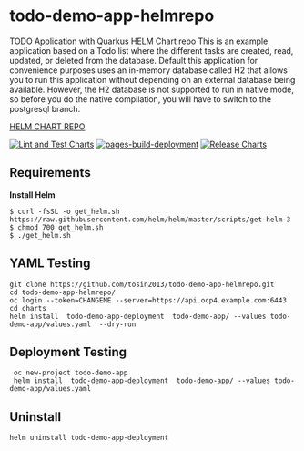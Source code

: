 # todo-demo-app-helmrepo

TODO Application with Quarkus HELM Chart repo
This is an example application based on a Todo list where the different tasks are created, read, updated, or deleted from the database. Default this application for convenience purposes uses an in-memory database called H2 that allows you to run this application without depending on an external database being available. However, the H2 database is not supported to run in native mode, so before you do the native compilation, you will have to switch to the postgresql branch.

[HELM CHART REPO](https://tosin2013.github.io/todo-demo-app-helmrepo/)  

[![Lint and Test Charts](https://github.com/tosin2013/todo-demo-app-helmrepo/actions/workflows/main.yml/badge.svg)](https://github.com/tosin2013/todo-demo-app-helmrepo/actions/workflows/main.yml)
[![pages-build-deployment](https://github.com/tosin2013/todo-demo-app-helmrepo/actions/workflows/pages/pages-build-deployment/badge.svg)](https://github.com/tosin2013/todo-demo-app-helmrepo/actions/workflows/pages/pages-build-deployment)
[![Release Charts](https://github.com/tosin2013/todo-demo-app-helmrepo/actions/workflows/release.yaml/badge.svg)](https://github.com/tosin2013/todo-demo-app-helmrepo/actions/workflows/release.yaml)

## Requirements
**Install Helm**
```
$ curl -fsSL -o get_helm.sh https://raw.githubusercontent.com/helm/helm/master/scripts/get-helm-3
$ chmod 700 get_helm.sh
$ ./get_helm.sh
```

## YAML Testing
```
git clone https://github.com/tosin2013/todo-demo-app-helmrepo.git
cd todo-demo-app-helmrepo/
oc login --token=CHANGEME --server=https://api.ocp4.example.com:6443
cd charts
helm install  todo-demo-app-deployment  todo-demo-app/ --values todo-demo-app/values.yaml  --dry-run
```

## Deployment Testing
```
 oc new-project todo-demo-app
 helm install  todo-demo-app-deployment  todo-demo-app/ --values todo-demo-app/values.yaml 
 ```

## Uninstall
```
helm uninstall todo-demo-app-deployment
```
